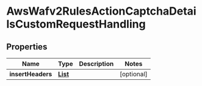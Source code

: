 

# AwsWafv2RulesActionCaptchaDetailsCustomRequestHandling


## Properties

| Name | Type | Description | Notes |
|------------ | ------------- | ------------- | -------------|
|**insertHeaders** | [**List**](List.md) |  |  [optional] |



